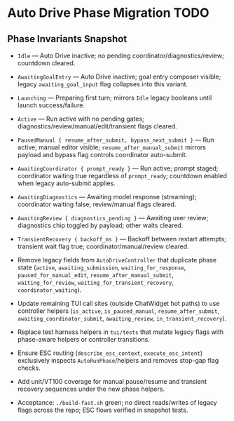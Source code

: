 # Auto Drive Phase Migration TODO

## Phase Invariants Snapshot

- `Idle` — Auto Drive inactive; no pending coordinator/diagnostics/review; countdown cleared.
- `AwaitingGoalEntry` — Auto Drive inactive; goal entry composer visible; legacy `awaiting_goal_input` flag collapses into this variant.
- `Launching` — Preparing first turn; mirrors `Idle` legacy booleans until launch success/failure.
- `Active` — Run active with no pending gates; diagnostics/review/manual/edit/transient flags cleared.
- `PausedManual { resume_after_submit, bypass_next_submit }` — Run active; manual editor visible; `resume_after_manual_submit` mirrors payload and bypass flag controls coordinator auto-submit.
- `AwaitingCoordinator { prompt_ready }` — Run active; prompt staged; coordinator waiting true regardless of `prompt_ready`; countdown enabled when legacy auto-submit applies.
- `AwaitingDiagnostics` — Awaiting model response (streaming); coordinator waiting false; review/manual flags cleared.
- `AwaitingReview { diagnostics_pending }` — Awaiting user review; diagnostics chip toggled by payload; other waits cleared.
- `TransientRecovery { backoff_ms }` — Backoff between restart attempts; transient wait flag true; coordinator/manual/review cleared.

- Remove legacy fields from `AutoDriveController` that duplicate phase state (`active`, `awaiting_submission`, `waiting_for_response`, `paused_for_manual_edit`, `resume_after_manual_submit`, `waiting_for_review`, `waiting_for_transient_recovery`, `coordinator_waiting`).
- Update remaining TUI call sites (outside ChatWidget hot paths) to use controller helpers (`is_active`, `is_paused_manual`, `resume_after_submit`, `awaiting_coordinator_submit`, `awaiting_review`, `in_transient_recovery`).
- Replace test harness helpers in `tui/tests` that mutate legacy flags with phase-aware helpers or controller transitions.
- Ensure ESC routing (`describe_esc_context`, `execute_esc_intent`) exclusively inspects `AutoRunPhase`/helpers and removes stop-gap flag checks.
- Add unit/VT100 coverage for manual pause/resume and transient recovery sequences under the new phase helpers.
- Acceptance: `./build-fast.sh` green; no direct reads/writes of legacy flags across the repo; ESC flows verified in snapshot tests.
